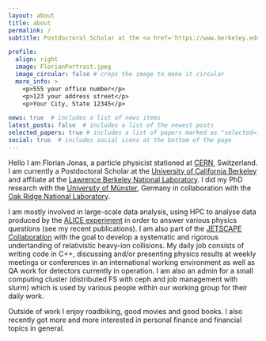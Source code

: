 ```yaml
---
layout: about
title: about
permalink: /
subtitle: Postdoctoral Scholar at the <a href='https://www.berkeley.edu'>University of California Berkeley</a> and <a href='https://www.lbl.gov'>Lawrence Berkeley National Laboratory</a> affiliate

profile:
  align: right
  image: FlorianPortrait.jpeg
  image_circular: false # crops the image to make it circular
  more_info: >
    <p>555 your office number</p>
    <p>123 your address street</p>
    <p>Your City, State 12345</p>

news: true  # includes a list of news items
latest_posts: false  # includes a list of the newest posts
selected_papers: true # includes a list of papers marked as "selected={true}"
social: true  # includes social icons at the bottom of the page
---
```


Hello I am Florian Jonas, a particle physicist stationed at [CERN](https://home.web.cern.ch/), Switzerland. I am currently a Postdoctoral Scholar at the [University of California Berkeley](https://www.berkeley.edu) and affiliate at the [Lawrence Berkeley National Laboratory](https://www.lbl.gov). I did my PhD research with the [University of Münster](https://www.uni-muenster.de/Physik.KP/AGAndronic/en/ag/andronic.shtml), Germany in collaboration with the [Oak Ridge National Laboratory](https://www.ornl.gov/).

I am mostly involved in large-scale data analysis, using HPC to analyse data produced by the [ALICE experiment](https://alice-collaboration.web.cern.ch/) in order to answer various physics questions (see my recent publications). I am also part of the [JETSCAPE Collaboration](https://jetscape.org) with the goal to develop a systematic and rigorous undertanding of relativistic heavy-ion collisions. My daily job consists of writing code in C++, discussing and/or presenting physics results at weekly meetings or conferences in an international working environment as well as QA work for detectors currently in operation. I am also an admin for a small computing cluster (distributed FS with ceph and job management with slurm) which is used by various people within our working group for their daily work.

Outside of work I enjoy roadbiking, good movies and good books. I also recently got more and more interested in personal finance and financial topics in general. 